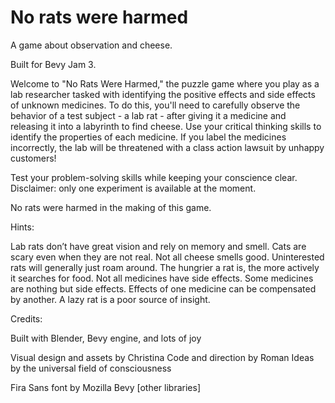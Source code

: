 # No rats were harmed

A game about observation and cheese.

Built for Bevy Jam 3.

Welcome to "No Rats Were Harmed," the puzzle game where you play as a lab researcher tasked with identifying the positive effects and side effects of unknown medicines. To do this, you'll need to carefully observe the behavior of a test subject - a lab rat - after giving it a medicine and releasing it into a labyrinth to find cheese. Use your critical thinking skills to identify the properties of each medicine. If you label the medicines incorrectly, the lab will be threatened with a class action lawsuit by unhappy customers!

Test your problem-solving skills while keeping your conscience clear. Disclaimer: only one experiment is available at the moment.

No rats were harmed in the making of this game.

Hints:

Lab rats don’t have great vision and rely on memory and smell.
Cats are scary even when they are not real.
Not all cheese smells good.
Uninterested rats will generally just roam around.
The hungrier a rat is, the more actively it searches for food.
Not all medicines have side effects.
Some medicines are nothing but side effects.
Effects of one medicine can be compensated by another.
A lazy rat is a poor source of insight.

Credits:

Built with Blender, Bevy engine, and lots of joy

Visual design and assets by Christina
Code and direction by Roman
Ideas by the universal field of consciousness



Fira Sans font by Mozilla
Bevy
[other libraries]
